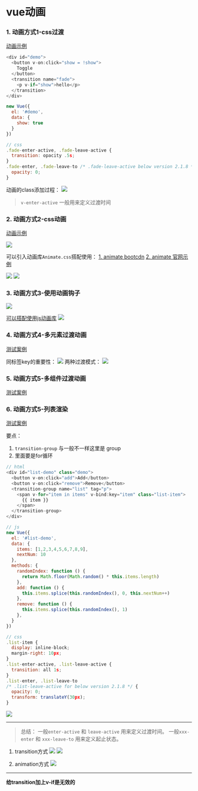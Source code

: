 # vue动画

### 1. 动画方式1-css过渡
[动画示例](https://jsbin.com/pigeketegi/1/edit?html,css,js,output)
```js
<div id="demo">
  <button v-on:click="show = !show">
    Toggle
  </button>
  <transition name="fade">
    <p v-if="show">hello</p>
  </transition>
</div>

new Vue({
  el: '#demo',
  data: {
    show: true
  }
})

// css
.fade-enter-active, .fade-leave-active {
  transition: opacity .5s;
}
.fade-enter, .fade-leave-to /* .fade-leave-active below version 2.1.8 */ {
  opacity: 0;
}
```
动画的class添加过程：
![](./动画/vue动画1.png)

> `v-enter-active` 一般用来定义过渡时间


### 2. 动画方式2-css动画
[动画示例](https://jsbin.com/wecunisade/edit?html,css,js,output)

![](./动画/vue动画2.png)


可以引入动画库`Animate.css`搭配使用：
[1. animate bootcdn](https://www.bootcdn.cn/animate.css/)
[2. animate 官网示例](https://animate.style/)



![](./动画/vue动画3.png)
![](./动画/vue动画4.png)

### 3. 动画方式3-使用动画钩子

![](./动画/vue动画5.png)

[可以搭配使用js动画库](https://www.bootcdn.cn/velocity/)
![](./动画/vue动画6.png)


### 4. 动画方式4-多元素过渡动画
[测试案例](http://js.jirengu.com/juzemutoro/1/edit?html,css,js,output)

同标签key的重要性：
![](./动画/vue动画7.png)
 两种过渡模式：
![](./动画/vue动画8.png)


### 5. 动画方式5-多组件过渡动画

[测试案例](https://jsbin.com/juqicewike/edit?html,css,js,output)



### 6. 动画方式5-列表渲染
[测试案例](http://js.jirengu.com/fasoxomiqu/1/edit?html,css,output)

要点：
1. `transition-group` 与一般不一样这里是 group
2. 里面要是for循环


```js
// html
<div id="list-demo" class="demo">
  <button v-on:click="add">Add</button>
  <button v-on:click="remove">Remove</button>
  <transition-group name="list" tag="p">
    <span v-for="item in items" v-bind:key="item" class="list-item">
      {{ item }}
    </span>
  </transition-group>
</div>

// js
new Vue({
  el: '#list-demo',
  data: {
    items: [1,2,3,4,5,6,7,8,9],
    nextNum: 10
  },
  methods: {
    randomIndex: function () {
      return Math.floor(Math.random() * this.items.length)
    },
    add: function () {
      this.items.splice(this.randomIndex(), 0, this.nextNum++)
    },
    remove: function () {
      this.items.splice(this.randomIndex(), 1)
    },
  }
})

// css
.list-item {
  display: inline-block;
  margin-right: 10px;
}
.list-enter-active, .list-leave-active {
  transition: all 1s;
}
.list-enter, .list-leave-to
/* .list-leave-active for below version 2.1.8 */ {
  opacity: 0;
  transform: translateY(30px);
}
```
![](./动画/vue动画9.png)



---
> 总结：
一般`enter-active` 和 `leave-active` 用来定义过渡时间。
一般`xxx-enter` 和 `xxx-leave-to` 用来定义起止状态。


1. transition方式
![](./动画/vue动画10.png)
![](./动画/vue动画11.png)

2. animation方式
![](./动画/vue动画12.png)


---

**给transition加上v-if是无效的**